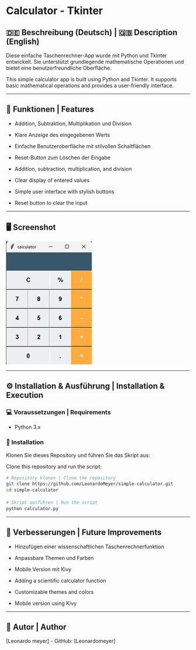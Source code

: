 # Calculator - Tkinter

## 🇩🇪 Beschreibung (Deutsch) | 🇬🇧 Description (English)
Diese einfache Taschenrechner-App wurde mit Python und Tkinter entwickelt. Sie unterstützt grundlegende mathematische Operationen und bietet eine benutzerfreundliche Oberfläche.

This simple calculator app is built using Python and Tkinter. It supports basic mathematical operations and provides a user-friendly interface.

---

## 🔧 Funktionen | Features
- Addition, Subtraktion, Multiplikation und Division
- Klare Anzeige des eingegebenen Werts
- Einfache Benutzeroberfläche mit stilvollen Schaltflächen
- Reset-Button zum Löschen der Eingabe

- Addition, subtraction, multiplication, and division
- Clear display of entered values
- Simple user interface with stylish buttons
- Reset button to clear the input

---

## 🖥️ Screenshot
![Calculator Screenshot](image.png)

---

## ⚙️ Installation & Ausführung | Installation & Execution

### 💻 Voraussetzungen | Requirements
- Python 3.x

### 🔄 Installation
Klonen Sie dieses Repository und führen Sie das Skript aus:

Clone this repository and run the script:

```bash
# Repository klonen | Clone the repository
git clone https://github.com/LeonardoMeyer/simple-calculator.git
cd simple-calculator

# Skript ausführen | Run the script
python calculator.py
```

---

## 🌟 Verbesserungen | Future Improvements
- Hinzufügen einer wissenschaftlichen Taschenrechnerfunktion
- Anpassbare Themen und Farben
- Mobile Version mit Kivy

- Adding a scientific calculator function
- Customizable themes and colors
- Mobile version using Kivy

---

## 👥 Autor | Author
[Leonardo meyer] - GitHub: [Leonardomeyer]


